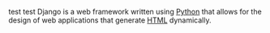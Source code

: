 test test
Django is a web framework written using [Python](/wiki/Python) that allows for the design of web applications that generate [HTML](/wiki/HTML) dynamically.
